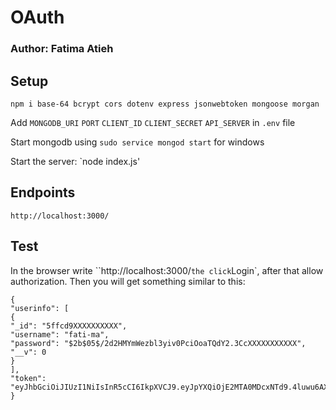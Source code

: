 # OAuth

### Author: Fatima Atieh

## Setup

`npm i base-64 bcrypt cors dotenv express jsonwebtoken mongoose morgan`

Add `MONGODB_URI` `PORT` `CLIENT_ID` `CLIENT_SECRET` `API_SERVER` in `.env` file

Start mongodb using `sudo service mongod start` for windows

Start the server: `node index.js'


## Endpoints

`http://localhost:3000/`


## Test 

In the browser write ``http://localhost:3000/` the click `Login`, after that allow authorization.
Then you will get something similar to this: 
```
{
"userinfo": [
{
"_id": "5ffcd9XXXXXXXXXX",
"username": "fati-ma",
"password": "$2b$05$/2d2HMYmWezbl3yiv0PciOoaTQdY2.3CcXXXXXXXXXXX",
"__v": 0
}
],
"token": "eyJhbGciOiJIUzI1NiIsInR5cCI6IkpXVCJ9.eyJpYXQiOjE2MTA0MDcxNTd9.4luwu6AXXXXXXXXXXXXXXXXXXX"
}
```

